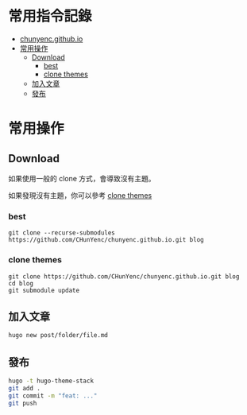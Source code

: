 # 常用指令記錄

- [chunyenc.github.io](#chunyencgithubio)
- [常用操作](#常用操作)
  - [Download](#download)
    - [best](#best)
    - [clone themes](#clone-themes)
  - [加入文章](#加入文章)
  - [發布](#發布)

# 常用操作

## Download

如果使用一般的 clone 方式，會導致沒有主題。

如果發現沒有主題，你可以參考 [clone themes](#clone-themes)

### best

```shell
git clone --recurse-submodules https://github.com/CHunYenc/chunyenc.github.io.git blog
```

### clone themes

```shell
git clone https://github.com/CHunYenc/chunyenc.github.io.git blog
cd blog
git submodule update
```

## 加入文章

```bash
hugo new post/folder/file.md
```

## 發布

```bash
hugo -t hugo-theme-stack 
git add .
git commit -m "feat: ..."
git push
```
